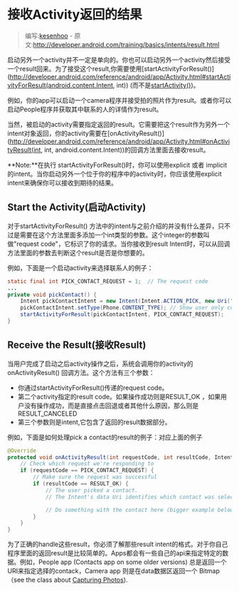 # 接收Activity返回的结果

> 编写:[kesenhoo](https://github.com/kesenhoo) - 原文:<http://developer.android.com/training/basics/intents/result.html>

启动另外一个activity并不一定是单向的。你也可以启动另外一个activity然后接受一个result回来。为了接受这个result,你需要使用[startActivityForResult()](http://developer.android.com/reference/android/app/Activity.html#startActivityForResult(android.content.Intent, int)) (而不是[startActivity()](http://developer.android.com/reference/android/app/Activity.html#startActivity(android.content.Intent)))。

例如，你的app可以启动一个camera程序并接受拍的照片作为result。或者你可以启动People程序并获取其中联系的人的详情作为result。

当然，被启动的activity需要指定返回的result。它需要把这个result作为另外一个intent对象返回，你的activity需要在[onActivityResult()](http://developer.android.com/reference/android/app/Activity.html#onActivityResult(int, int, android.content.Intent))的回调方法里面去接收result。

**Note:**在执行 startActivityForResult()时，你可以使用explicit 或者 implicit 的intent。当你启动另外一个位于你的程序中的activity时，你应该使用explicit intent来确保你可以接收到期待的结果。

<!-- more -->

## Start the Activity(启动Activity)
对于startActivityForResult() 方法中的intent与之前介绍的并没有什么差异，只不过是需要在这个方法里面多添加一个int类型的参数。这个integer的参数叫做"request code"，它标识了你的请求。当你接收到result Intent时，可以从回调方法里面的参数去判断这个result是否是你想要的。

例如，下面是一个启动activity来选择联系人的例子：

```java
static final int PICK_CONTACT_REQUEST = 1;  // The request code
...
private void pickContact() {
    Intent pickContactIntent = new Intent(Intent.ACTION_PICK, new Uri("content://contacts"));
    pickContactIntent.setType(Phone.CONTENT_TYPE); // Show user only contacts w/ phone numbers
    startActivityForResult(pickContactIntent, PICK_CONTACT_REQUEST);
}
```

## Receive the Result(接收Result)
当用户完成了启动之后activity操作之后，系统会调用你的activity的onActivityResult() 回调方法。这个方法有三个参数：

* 你通过startActivityForResult()传递的request code。
* 第二个activity指定的result code。如果操作成功则是RESULT_OK ，如果用户没有操作成功，而是直接点击回退或者其他什么原因，那么则是RESULT_CANCELED
* 第三个参数则是intent,它包含了返回的result数据部分。

例如，下面是如何处理pick a contact的result的例子：对应上面的例子

```java
@Override
protected void onActivityResult(int requestCode, int resultCode, Intent data) {
    // Check which request we're responding to
    if (requestCode == PICK_CONTACT_REQUEST) {
        // Make sure the request was successful
        if (resultCode == RESULT_OK) {
            // The user picked a contact.
            // The Intent's data Uri identifies which contact was selected.

            // Do something with the contact here (bigger example below)
        }
    }
}
```

为了正确的handle这些result，你必须了解那些result intent的格式。对于你自己程序里面的返回result是比较简单的。Apps都会有一些自己的api来指定特定的数据。例如，People app (Contacts app on some older versions) 总是返回一个URI来指定选择的contack，Camera app 则是在data数据区返回一个 Bitmap （see the class about [Capturing Photos](http://developer.android.com/training/camera/index.html)).
